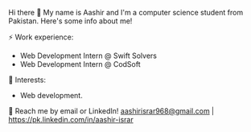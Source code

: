 Hi there 👋
My name is Aashir and I'm a computer science student from Pakistan. Here's some info about me!

⚡ Work experience:

+ Web Development Intern @ Swift Solvers
+ Web Development Intern @ CodSoft

🌱 Interests:

+ Web development.


💬 Reach me by email or LinkedIn! aashirisrar968@gmail.com | https://pk.linkedin.com/in/aashir-israr

